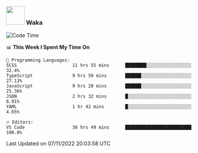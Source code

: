 ### <img src="https://media.giphy.com/media/VgCDAzcKvsR6OM0uWg/giphy.gif" width="50"> Waka

  <!--START_SECTION:waka-->
![Code Time](http://img.shields.io/badge/Code%20Time-1%2C044%20hrs%2021%20mins-blue)

📊 **This Week I Spent My Time On** 

```text
💬 Programming Languages: 
SCSS                     11 hrs 55 mins      ████████░░░░░░░░░░░░░░░░░   32.4% 
TypeScript               9 hrs 59 mins       ██████░░░░░░░░░░░░░░░░░░░   27.13% 
JavaScript               9 hrs 20 mins       ██████░░░░░░░░░░░░░░░░░░░   25.36% 
JSON                     2 hrs 32 mins       █░░░░░░░░░░░░░░░░░░░░░░░░   6.91% 
YAML                     1 hr 42 mins        █░░░░░░░░░░░░░░░░░░░░░░░░   4.65%

🔥 Editors: 
VS Code                  36 hrs 49 mins      █████████████████████████   100.0%

```


 Last Updated on 07/11/2022 20:03:58 UTC
<!--END_SECTION:waka-->
